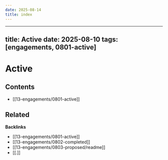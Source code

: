 ```yaml
---
date: 2025-08-14
title: index
---
```

---
title: Active
date: 2025-08-10
tags: [engagements, 0801-active]
---
# Active

<!-- AUTO-TOC:START -->

## Contents
- [[13-engagements/0801-active]]

<!-- AUTO-TOC:END -->

<!-- RELATED:START -->

## Related
**Backlinks**
- [[13-engagements/0801-active]]
- [[13-engagements/0802-completed]]
- [[13-engagements/0803-proposed/readme]]
- [[.]]

<!-- RELATED:END -->